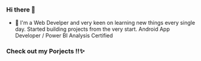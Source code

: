 ### Hi there 👋
- 🌱 
I'm a Web Develper and very keen on learning new things every single day.
Started building projects from the very start.
Android App Developer / Power BI Analysis Certified

<h3>Check out my Porjects !!✨ </h3>

<!--
**SarahSidAhmed/SarahSidAhmed** is a ✨ _special_ ✨ repository because its `README.md` (this file) appears on your GitHub profile.

Here are some ideas to get you started:

- 🔭 I’m currently working on ...

- 👯 I’m looking to collaborate on ...
- 🤔 I’m looking for help with ...
- 💬 Ask me about ...
- 📫 How to reach me: ...
- 😄 Pronouns: ...
- ⚡ Fun fact: ...
-->
